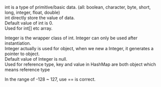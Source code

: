 int is a type of primitive/basic data. (all: boolean, character, byte, short, long, integer, float, double)       
int directly store the value of data.   
Default value of int is 0.     
Used for int[] etc array.    


Integer is the wrapper class of int. Integer can only be used after instantiation.    
Integer actually is used for object, when we new a Integer, it generates a pointer to object.    
Default value of Integer is null.    
Used for reference type, key and value in HashMap are both object which means reference type


In the range of -128 ~ 127, use == is correct.   
